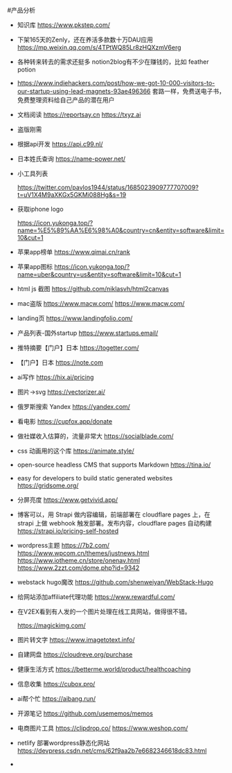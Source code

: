 \#产品分析 

- 知识库 https://www.pkstep.com/ 

- 下架165天的Zenly，还在养活多款数十万DAU应用 https://mp.weixin.qq.com/s/4TPtWQ85Lr8zHQXzmV6erg 

- 各种转来转去的需求还挺多 notion2blog有不少在赚钱的，比如 feather potion

- https://www.indiehackers.com/post/how-we-got-10-000-visitors-to-our-startup-using-lead-magnets-93ae496366 套路一样，免费送电子书，免费整理资料给自己产品的潜在用户

- 文档阅读 https://reportsay.cn   https://txyz.ai  

- 盗版刚需

- 根据api开发 https://api.c99.nl/

- 日本姓氏查询 https://name-power.net/

- 小工具列表

  https://twitter.com/pavlos1944/status/1685023909777707009?t=uV1X4M9aXKGx5GKMi088Hg&s=19

- 获取iphone logo

  https://icon.yukonga.top/?name=%E5%89%AA%E6%98%A0&country=cn&entity=software&limit=10&cut=1

- 苹果app榜单  https://www.qimai.cn/rank

- 苹果app图标 https://icon.yukonga.top/?name=uber&country=us&entity=software&limit=10&cut=1

- html js 截图 https://github.com/niklasvh/html2canvas

- mac盗版 https://www.macw.com/ https://www.macw.com/

- landing页 https://www.landingfolio.com/

- 产品列表-国外startup https://www.startups.email/

- 推特摘要【门户】日本  https://togetter.com/

- 【门户】日本 https://note.com

- ai写作 https://hix.ai/pricing

- 图片->svg https://vectorizer.ai/

- 俄罗斯搜索 Yandex https://yandex.com/

- 看电影 https://cupfox.app/donate

- 做社媒收入估算的，流量非常大 https://socialblade.com/ 

- css 动画用的这个库  https://animate.style/

- open-source headless CMS that supports Markdown https://tina.io/

- easy for developers to build static generated websites https://gridsome.org/

- 分屏亮度 https://www.getvivid.app/

- 博客可以，用 Strapi 做内容编辑，前端部署在 cloudflare pages 上，在 strapi 上做 webhook 触发部署。发布内容，cloudflare pages 自动构建 https://strapi.io/pricing-self-hosted

- wordpress主题 https://7b2.com/  https://www.wpcom.cn/themes/justnews.html  https://www.iotheme.cn/store/onenav.html https://www.2zzt.com/dome.php?id=9342

- webstack hugo魔改 https://github.com/shenweiyan/WebStack-Hugo

- 给网站添加affiliate代理功能 https://www.rewardful.com/

- 在V2EX看到有人发的一个图片处理在线工具网站，做得很不错。

   https://magickimg.com/

- 图片转文字 https://www.imagetotext.info/

- 自建网盘 https://cloudreve.org/purchase

- 健康生活方式 https://betterme.world/product/healthcoaching

- 信息收集 https://cubox.pro/

- ai帮个忙 https://aibang.run/

- 开源笔记 https://github.com/usememos/memos

- 电商图片工具 https://clipdrop.co/ https://www.weshop.com/

- netlify 部署wordpress静态化网站 https://devpress.csdn.net/cms/62f9aa2b7e6682346618dc83.html

- 